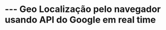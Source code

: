 # --- Geo Localização pelo navegador usando API do Google em real time

<html>
    <body>
        <script>
            if('geolocation' in navigator){

                // --- PEGANDO POSICIONAMENTO PELO NAVEGADOR DE FORMA ESTÁTICA
                // navigator.geolocation.getCurrentPosition(function(position){
                //     console.log(position)
                // })

                // --- PEGANDO POSICIONAMENTO PELO NAVEGADOR DE FORMA DINÂMICA
                const watcher = navigator.geolocation.watchPosition(function(position){
                console.log(position)
                }, function(error){
                    console.log(error)
                    // --- TER UM LOCALIZAÇÃO MAIS PRECISA A CADA 30 SEG. (30000)
                },{ enableHighAccuracy: true, maximumAge: 30000, timeout: 30000})

            }else{
                alert('Ops, Não foi Possível pegaar sua Localização');
            }
        </script>
    </body>
</html>
